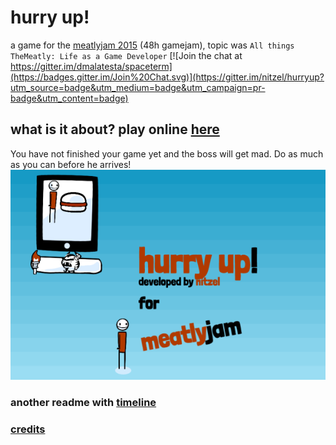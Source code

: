 # hurry up!
a game for the [meatlyjam 2015](http://www.meatlyjam.com/) (48h gamejam), topic was `All things TheMeatly:
Life as a Game Developer`
[![Join the chat at https://gitter.im/dmalatesta/spaceterm](https://badges.gitter.im/Join%20Chat.svg)](https://gitter.im/nitzel/hurryup?utm_source=badge&utm_medium=badge&utm_campaign=pr-badge&utm_content=badge)
## what is it about? play online [here](http://nitzel.github.io/hurryup/meatly/)
You have not finished your game yet and the boss will get mad. Do as much as you can before he arrives!
![screenshot](meatly/screen.png)

### another readme with [timeline](meatly/readme.md)
### [credits](meatly/credits.md)
